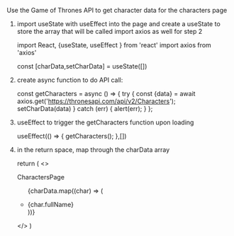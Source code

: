 
Use the Game of Thrones API to get character data for the characters page

1. import useState with useEffect into the page and create a useState to store the array that will be called
    import axios as well for step 2

    import React, {useState, useEffect } from 'react'
    import axios from 'axios'
    
    const [charData,setCharData] = useState([])

2. create async function to do API call:

    const getCharacters = async () => {
    try {
        const {data} = await axios.get('https://thronesapi.com/api/v2/Characters');
        setCharData(data)
    } catch (err) {
        alert(err);
    }
    };

3. useEffect to trigger the getCharacters function upon loading

    useEffect(() => {
    getCharacters();
    },[])

4. in the return space, map through the charData array

    return (
    <>
    <div>CharactersPage</div>

    <ul>

    {charData.map((char) => (
      <li>{char.fullName}</li>
    ))}

    </ul>


    </>
  )